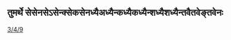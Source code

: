 ## तुमर्थे सेसेनसेऽसेन्क्सेकसेनध्यैअध्यैन्कध्यैकध्यैन्शध्यैशध्यैन्तवैतवेङ्तवेनः 
 [3/4/9](https://ashtadhyayi.com/sutraani/3/4/9)